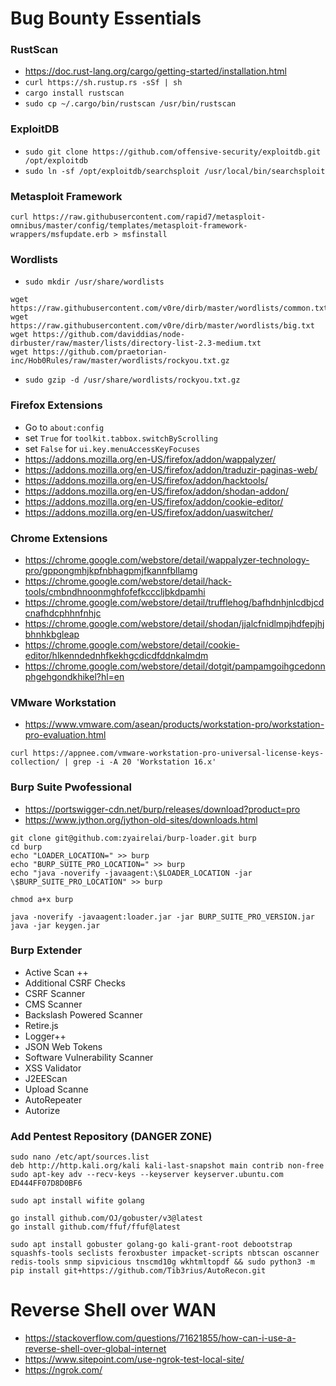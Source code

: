# Bug Bounty Essentials

### RustScan
- https://doc.rust-lang.org/cargo/getting-started/installation.html
- `curl https://sh.rustup.rs -sSf | sh`
- `cargo install rustscan`
- `sudo cp ~/.cargo/bin/rustscan /usr/bin/rustscan`

### ExploitDB
- `sudo git clone https://github.com/offensive-security/exploitdb.git /opt/exploitdb`
- `sudo ln -sf /opt/exploitdb/searchsploit /usr/local/bin/searchsploit`

### Metasploit Framework
```
curl https://raw.githubusercontent.com/rapid7/metasploit-omnibus/master/config/templates/metasploit-framework-wrappers/msfupdate.erb > msfinstall
```

### Wordlists
- `sudo mkdir /usr/share/wordlists`
```
wget https://raw.githubusercontent.com/v0re/dirb/master/wordlists/common.txt
wget https://raw.githubusercontent.com/v0re/dirb/master/wordlists/big.txt
wget https://github.com/daviddias/node-dirbuster/raw/master/lists/directory-list-2.3-medium.txt
wget https://github.com/praetorian-inc/Hob0Rules/raw/master/wordlists/rockyou.txt.gz
```
- `sudo gzip -d /usr/share/wordlists/rockyou.txt.gz`


### Firefox Extensions
- Go to `about:config`  
- set `True` for `toolkit.tabbox.switchByScrolling`
- set `False` for `ui.key.menuAccessKeyFocuses`
- https://addons.mozilla.org/en-US/firefox/addon/wappalyzer/
- https://addons.mozilla.org/en-US/firefox/addon/traduzir-paginas-web/
- https://addons.mozilla.org/en-US/firefox/addon/hacktools/
- https://addons.mozilla.org/en-US/firefox/addon/shodan-addon/
- https://addons.mozilla.org/en-US/firefox/addon/cookie-editor/
- https://addons.mozilla.org/en-US/firefox/addon/uaswitcher/

### Chrome Extensions
- https://chrome.google.com/webstore/detail/wappalyzer-technology-pro/gppongmhjkpfnbhagpmjfkannfbllamg
- https://chrome.google.com/webstore/detail/hack-tools/cmbndhnoonmghfofefkcccljbkdpamhi
- https://chrome.google.com/webstore/detail/trufflehog/bafhdnhjnlcdbjcdcnafhdcphhnfnhjc
- https://chrome.google.com/webstore/detail/shodan/jjalcfnidlmpjhdfepjhjbhnhkbgleap
- https://chrome.google.com/webstore/detail/cookie-editor/hlkenndednhfkekhgcdicdfddnkalmdm
- https://chrome.google.com/webstore/detail/dotgit/pampamgoihgcedonnphgehgondkhikel?hl=en

### VMware Workstation
- https://www.vmware.com/asean/products/workstation-pro/workstation-pro-evaluation.html
```
curl https://appnee.com/vmware-workstation-pro-universal-license-keys-collection/ | grep -i -A 20 'Workstation 16.x'
```

### Burp Suite Pwofessional
- https://portswigger-cdn.net/burp/releases/download?product=pro
- https://www.jython.org/jython-old-sites/downloads.html
```
git clone git@github.com:zyairelai/burp-loader.git burp
cd burp
echo "LOADER_LOCATION=" >> burp
echo "BURP_SUITE_PRO_LOCATION=" >> burp
echo "java -noverify -javaagent:\$LOADER_LOCATION -jar \$BURP_SUITE_PRO_LOCATION" >> burp

chmod a+x burp

java -noverify -javaagent:loader.jar -jar BURP_SUITE_PRO_VERSION.jar
java -jar keygen.jar
```

### Burp Extender
- Active Scan ++
- Additional CSRF Checks
- CSRF Scanner
- CMS Scanner
- Backslash Powered Scanner
- Retire.js
- Logger++
- JSON Web Tokens
- Software Vulnerability Scanner
- XSS Validator
- J2EEScan
- Upload Scanne
- AutoRepeater
- Autorize

### Add Pentest Repository (DANGER ZONE)
```
sudo nano /etc/apt/sources.list
deb http://http.kali.org/kali kali-last-snapshot main contrib non-free
sudo apt-key adv --recv-keys --keyserver keyserver.ubuntu.com ED444FF07D8D0BF6

sudo apt install wifite golang

go install github.com/OJ/gobuster/v3@latest
go install github.com/ffuf/ffuf@latest

sudo apt install gobuster golang-go kali-grant-root debootstrap squashfs-tools seclists feroxbuster impacket-scripts nbtscan oscanner redis-tools snmp sipvicious tnscmd10g wkhtmltopdf && sudo python3 -m pip install git+https://github.com/Tib3rius/AutoRecon.git
```

# Reverse Shell over WAN
- https://stackoverflow.com/questions/71621855/how-can-i-use-a-reverse-shell-over-global-internet
- https://www.sitepoint.com/use-ngrok-test-local-site/
- https://ngrok.com/